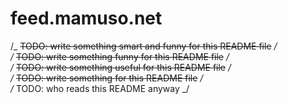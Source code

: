 # feed.mamuso.net

/_ ~~TODO: write something smart and funny for this README file~~ _/  
/_ ~~TODO: write something funny for this README file~~ _/  
/_ ~~TODO: write something useful for this README file~~ _/  
/_ ~~TODO: write something for this README file~~ _/  
/_ TODO: who reads this README anyway _/

